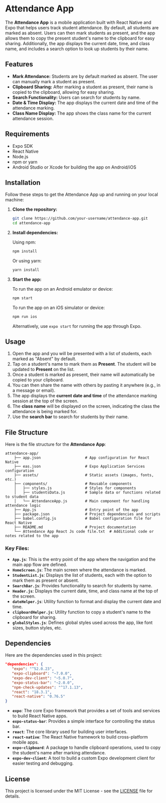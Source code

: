 # Attendance App

The **Attendance App** is a mobile application built with React Native and Expo that helps users track student attendance. By default, all students are marked as absent. Users can then mark students as present, and the app allows them to copy the present student's name to the clipboard for easy sharing. Additionally, the app displays the current date, time, and class name, and includes a search option to look up students by their name.

## Features

- **Mark Attendance:** Students are by default marked as absent. The user can manually mark a student as present.
- **Clipboard Sharing:** After marking a student as present, their name is copied to the clipboard, allowing for easy sharing.
- **Search Functionality:** Users can search for students by name.
- **Date & Time Display:** The app displays the current date and time of the attendance marking.
- **Class Name Display:** The app shows the class name for the current attendance session.

## Requirements

- Expo SDK
- React Native
- Node.js
- npm or yarn
- Android Studio or Xcode for building the app on Android/iOS

## Installation

Follow these steps to get the Attendance App up and running on your local machine:

1. **Clone the repository:**

   ```bash
   git clone https://github.com/your-username/attendance-app.git
   cd attendance-app
   ```

2. **Install dependencies:**

   Using npm:
   ```bash
   npm install
   ```

   Or using yarn:
   ```bash
   yarn install
   ```

3. **Start the app:**

   To run the app on an Android emulator or device:
   ```bash
   npm start
   ```

   To run the app on an iOS simulator or device:
   ```bash
   npm run ios
   ```

   Alternatively, use `expo start` for running the app through Expo.

## Usage

1. Open the app and you will be presented with a list of students, each marked as "Absent" by default.
2. Tap on a student's name to mark them as **Present**. The student will be updated to **Present** on the list.
3. Once a student is marked as present, their name will automatically be copied to your clipboard.
4. You can then share the name with others by pasting it anywhere (e.g., in a message or email).
5. The app displays the **current date and time** of the attendance marking session at the top of the screen.
6. The **class name** will be displayed on the screen, indicating the class the attendance is being marked for.
7. Use the **search bar** to search for students by their name.

## File Structure

Here is the file structure for the **Attendance App**:

```
attendance-app/
    ├── app.json                    # App configuration for React Native
    ├── eas.json                    # Expo Application Services configuration
    ├── assets/                     # Static assets (images, fonts, etc.)
    ├── components/                 # Reusable components
    │   ├── styles.js               # Styles for components
    │   ├── studentsData.js         # Sample data or functions related to student data
    │   └── AttendanceApp.js        # Main component for handling attendance logic
    ├── App.js                      # Entry point of the app
    ├── package.json                # Project dependencies and scripts
    ├── babel.config.js             # Babel configuration file for React Native
    ├── README.md                   # Project documentation
    └── Attendance App React Js code file.txt  # Additional code or notes related to the app

```

### Key Files:
- **`App.js`**: This is the entry point of the app where the navigation and the main app flow are defined.
- **`HomeScreen.js`**: The main screen where the attendance is marked.
- **`StudentList.js`**: Displays the list of students, each with the option to mark them as present or absent.
- **`SearchBar.js`**: Provides functionality to search for students by name.
- **`Header.js`**: Displays the current date, time, and class name at the top of the screen.
- **`dateHelper.js`**: Utility function to format and display the current date and time.
- **`clipboardHelper.js`**: Utility function to copy a student's name to the clipboard for sharing.
- **`globalStyles.js`**: Defines global styles used across the app, like font sizes, button styles, etc.

## Dependencies

Here are the dependencies used in this project:

```json
"dependencies": {
   "expo": "^52.0.23",
   "expo-clipboard": "~7.0.0",
   "expo-dev-client": "~5.0.7",
   "expo-status-bar": "~2.0.0",
   "npm-check-updates": "^17.1.13",
   "react": "18.3.1",
   "react-native": "0.76.5"
}
```

- **`expo`**: The core Expo framework that provides a set of tools and services to build React Native apps.
- **`expo-status-bar`**: Provides a simple interface for controlling the status bar.
- **`react`**: The core library used for building user interfaces.
- **`react-native`**: The React Native framework to build cross-platform mobile apps.
- **`expo-clipboard`**: A package to handle clipboard operations, used to copy the student's name after marking attendance.
- **`expo-dev-client`**: A tool to build a custom Expo development client for easier testing and debugging.

## License

This project is licensed under the MIT License - see the [LICENSE](LICENSE) file for details.
